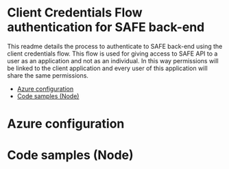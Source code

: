 Client Credentials Flow authentication for SAFE back-end
======= 

This readme details the process to authenticate to SAFE back-end using the client credentials flow. This flow is used for giving access to SAFE API to a user as an application and not as an individual. In this way permissions will be linked to the client application and every user of this application will share the same permissions.

*   [Azure configuration](#azure-configuration)
*   [Code samples (Node)](#code-samples-node)
# Azure configuration

# Code samples (Node)